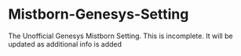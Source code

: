 # Mistborn-Genesys-Setting
The Unofficial Genesys Mistborn Setting. 
This is incomplete. It will be updated as additional info is added
